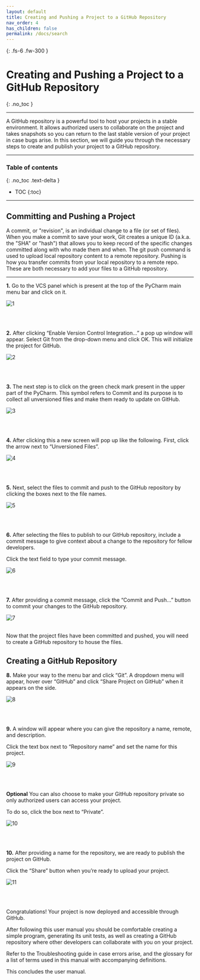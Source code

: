 ```yaml
---
layout: default
title: Creating and Pushing a Project to a GitHub Repository 
nav_order: 4
has_children: false
permalink: /docs/search
---
```


{: .fs-6 .fw-300 }

# Creating and Pushing a Project to a GitHub Repository 
{: .no_toc }

---

A GitHub repository is a powerful tool to host your projects in a stable environment. It allows authorized users to collaborate on the project and takes snapshots so you can return to the last stable version of your project in case bugs arise. In this section, we will guide you through the necessary steps to create and publish your project to a GitHub repository.

---

### Table of contents
{: .no_toc .text-delta }
* TOC
{:toc}

---

## Committing and Pushing a Project

A commit, or "revision", is an individual change to a file (or set of files). When you make a commit to save your work, Git creates a unique ID (a.k.a. the "SHA" or "hash") that allows you to keep record of the specific changes committed along with who made them and when. The git push command is used to upload local repository content to a remote repository. Pushing is how you transfer commits from your local repository to a remote repo. These are both necessary to add your files to a GitHub repository.

---

**1.** Go to the VCS panel which is present at the top of the PyCharm main menu bar and click on it.

![1](https://user-images.githubusercontent.com/18428358/161925375-8f748453-3ccf-4ca6-8cf9-5580b129b6cf.png?raw=true)

<br />
<br />

**2.** After clicking “Enable Version Control Integration…” a pop up window will appear. Select Git from the drop-down menu and click OK. This will initialize the project for GitHub.

![2](https://user-images.githubusercontent.com/18428358/161925623-91d629fc-f983-48c1-b17e-6197cb2dd5e2.png?raw=true)

<br />
<br />

**3.** The next step is to click on the green check mark present in the upper part of the PyCharm. This symbol refers to Commit and its purpose is to collect all unversioned files and make them ready to update on GitHub.

![3](https://user-images.githubusercontent.com/18428358/161925791-ab49ef5f-2793-471b-9ea6-bd0e18e66923.png?raw=true)

<br />
<br />

**4.** After clicking this a new screen will pop up like the following. First, click the arrow next to “Unversioned Files”.

![4](https://user-images.githubusercontent.com/18428358/161926246-77167470-2592-48d2-b564-3d041e285643.png?raw=true)

<br />
<br />

**5.** Next, select the files to commit and push to the GitHub repository by clicking the boxes next to the file names.

![5](https://user-images.githubusercontent.com/18428358/161926429-330f5ad2-92fd-434e-9b37-6e8adb88d980.png?raw=true)

<br />
<br />

**6.** After selecting the files to publish to our GitHub repository, include a commit message to give context about a change to the repository for fellow developers.

Click the text field to type your commit message.

![6](https://user-images.githubusercontent.com/18428358/161926562-2727f9ad-6037-4f2d-a6d1-2f251e67eb29.png?raw=true)

<br />
<br />

**7.** After providing a commit message, click the “Commit and Push…” button to commit your changes to the GitHub repository.

![7](https://user-images.githubusercontent.com/18428358/161926852-6ad97f97-0936-4615-baaa-4f729ef03925.png?raw=true)

<br />
Now that the project files have been committed and pushed, you will need to create a GitHub repository to house the files.
<br />

## Creating a GitHub Repository

**8.** Make your way to the menu bar and click “Git”. A dropdown menu will appear, hover over “GitHub” and click “Share Project on GitHub” when it appears on the side.

![8](https://user-images.githubusercontent.com/18428358/161927434-591a32bb-9764-4b30-954c-458aaae5e1fd.png?raw=true)

<br />
<br />

**9.** A window will appear where you can give the repository a name, remote, and description.

Click the text box next to “Repository name” and set the name for this project.

![9](https://user-images.githubusercontent.com/18428358/161927676-c62bc0c7-c2e7-42fb-b52b-d05a2f235693.png?raw=true)

<br />
<br />

**Optional** You can also choose to make your GitHub repository private so only authorized users can access your project.

To do so, click the box next to “Private”.

![10](https://user-images.githubusercontent.com/18428358/161927782-d94ad57a-af3e-4d59-9826-ac8e237973db.png?raw=true)

<br />
<br />

**10.** After providing a name for the repository, we are ready to publish the project on GitHub.

Click the “Share” button when you’re ready to upload your project.

![11](https://user-images.githubusercontent.com/18428358/161928104-97d2b523-3c45-463e-9416-f71cfea15c45.png?raw=true)

<br />
<br />

Congratulations! Your project is now deployed and accessible through GitHub.

After following this user manual you should be comfortable creating a simple program, generating its unit tests, as well as creating a GitHub repository where other developers can collaborate with you on your project.

Refer to the Troubleshooting guide in case errors arise, and the glossary for a list of terms used in this manual with accompanying definitions.

This concludes the user manual. 








